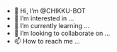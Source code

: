 - 👋 Hi, I’m @CHIKKU-BOT
- 👀 I’m interested in ...
- 🌱 I’m currently learning ...
- 💞️ I’m looking to collaborate on ...
- 📫 How to reach me ...

<!---
CHIKKU-BOT/CHIKKU-BOT is a ✨ special ✨ repository because its `README.md` (this file) appears on your GitHub profile.
You can click the Preview link to take a look at your changes.
--->
